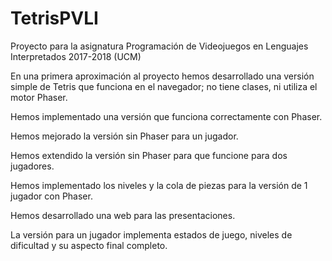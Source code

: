 # TetrisPVLI
Proyecto para la asignatura Programación de Videojuegos en Lenguajes Interpretados 2017-2018 (UCM)

En una primera aproximación al proyecto hemos desarrollado una versión simple de Tetris que funciona en el navegador; no tiene clases, ni utiliza el motor Phaser.

Hemos implementado una versión que funciona correctamente con Phaser.

Hemos mejorado la versión sin Phaser para un jugador.

Hemos extendido la versión sin Phaser para que funcione para dos jugadores.

Hemos implementado los niveles y la cola de piezas para la versión de 1 jugador con Phaser.

Hemos desarrollado una web para las presentaciones.

La versión para un jugador implementa estados de juego, niveles de dificultad y su aspecto final completo.
